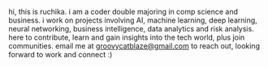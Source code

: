 hi, this is ruchika.
i am a coder double majoring in comp science and business. i work on projects involving AI, machine learning, deep learning, neural networking, business intelligence, data analytics and risk analysis.
here to contribute, learn and gain insights into the tech world, plus join communities.
email me at groovycatblaze@gmail.com to reach out, looking forward to work and connect :)

<!---
groovycatblaze/groovycatblaze is a ✨ special ✨ repository because its `README.md` (this file) appears on your GitHub profile.
You can click the Preview link to take a look at your changes.
--->
